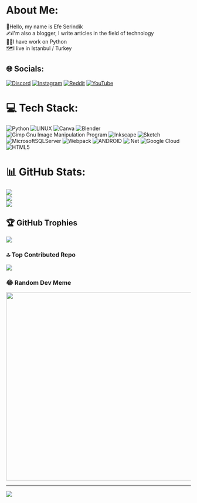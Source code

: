 # About Me:
👋Hello, my name is Efe Serindik <br>✍️I'm also a blogger, I write articles in the field of technology <br>👨‍💻I have work on Python <br>🗺️I live in Istanbul / Turkey


## 🌐 Socials:
[![Discord](https://img.shields.io/badge/Discord-%237289DA.svg?logo=discord&logoColor=white)](https://discord.gg/https://discord.gg/yEQ8CDKnfq) [![Instagram](https://img.shields.io/badge/Instagram-%23E4405F.svg?logo=Instagram&logoColor=white)](https://instagram.com/efee_serindik) [![Reddit](https://img.shields.io/badge/Reddit-%23FF4500.svg?logo=Reddit&logoColor=white)](https://reddit.com/user/u/Pikachunn) [![YouTube](https://img.shields.io/badge/YouTube-%23FF0000.svg?logo=YouTube&logoColor=white)](https://youtube.com/@UCjLHosg6gHv0s0dMIqIAhOw) 

# 💻 Tech Stack:
![Python](https://img.shields.io/badge/python-3670A0?style=flat&logo=python&logoColor=ffdd54) ![LINUX](https://img.shields.io/badge/Linux-FCC624?style=flat&logo=linux&logoColor=black) ![Canva](https://img.shields.io/badge/Canva-%2300C4CC.svg?style=flat&logo=Canva&logoColor=white) ![Blender](https://img.shields.io/badge/blender-%23F5792A.svg?style=flat&logo=blender&logoColor=white) ![Gimp Gnu Image Manipulation Program](https://img.shields.io/badge/Gimp-657D8B?style=flat&logo=gimp&logoColor=FFFFFF) ![Inkscape](https://img.shields.io/badge/Inkscape-e0e0e0?style=flat&logo=inkscape&logoColor=080A13) ![Sketch](https://img.shields.io/badge/Sketch-FFB387?style=flat&logo=sketch&logoColor=black) ![MicrosoftSQLServer](https://img.shields.io/badge/Microsoft%20SQL%20Sever-CC2927?style=flat&logo=microsoft%20sql%20server&logoColor=white) ![Webpack](https://img.shields.io/badge/webpack-%238DD6F9.svg?style=flat&logo=webpack&logoColor=black) ![ANDROID](https://img.shields.io/badge/android-%2320232a.svg?style=flat&logo=android&logoColor=%a4c639) ![.Net](https://img.shields.io/badge/.NET-5C2D91?style=flat&logo=.net&logoColor=white) ![Google Cloud](https://img.shields.io/badge/Google%20Cloud-%234285F4.svg?style=flat&logo=google-cloud&logoColor=white) ![HTML5](https://img.shields.io/badge/html5-%23E34F26.svg?style=flat&logo=html5&logoColor=white)
# 📊 GitHub Stats:
![](https://github-readme-stats.vercel.app/api?username=Kedilik&theme=blueberry&hide_border=false&include_all_commits=true&count_private=false)<br/>
![](https://github-readme-streak-stats.herokuapp.com/?user=Kedilik&theme=blueberry&hide_border=false)<br/>
![](https://github-readme-stats.vercel.app/api/top-langs/?username=Kedilik&theme=blueberry&hide_border=false&include_all_commits=true&count_private=false&layout=compact)

## 🏆 GitHub Trophies
![](https://github-profile-trophy.vercel.app/?username=Kedilik&theme=radical&no-frame=false&no-bg=true&margin-w=4)

### 🔝 Top Contributed Repo
![](https://github-contributor-stats.vercel.app/api?username=Kedilik&limit=5&theme=dark&combine_all_yearly_contributions=true)

### 😂 Random Dev Meme
<img src="https://rm.up.railway.app/" width="512px"/>

---
[![](https://visitcount.itsvg.in/api?id=Kedilik&icon=0&color=0)](https://visitcount.itsvg.in)

<!-- Proudly created with GPRM ( https://gprm.itsvg.in ) -->
